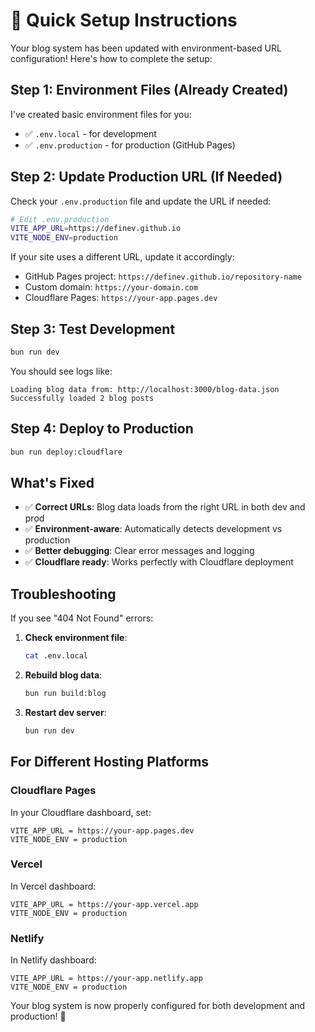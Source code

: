 # 🚀 Quick Setup Instructions

Your blog system has been updated with environment-based URL configuration! Here's how to complete the setup:

## Step 1: Environment Files (Already Created)

I've created basic environment files for you:

- ✅ `.env.local` - for development
- ✅ `.env.production` - for production (GitHub Pages)

## Step 2: Update Production URL (If Needed)

Check your `.env.production` file and update the URL if needed:

```bash
# Edit .env.production
VITE_APP_URL=https://definev.github.io
VITE_NODE_ENV=production
```

If your site uses a different URL, update it accordingly:
- GitHub Pages project: `https://definev.github.io/repository-name`
- Custom domain: `https://your-domain.com`
- Cloudflare Pages: `https://your-app.pages.dev`

## Step 3: Test Development

```bash
bun run dev
```

You should see logs like:
```
Loading blog data from: http://localhost:3000/blog-data.json
Successfully loaded 2 blog posts
```

## Step 4: Deploy to Production

```bash
bun run deploy:cloudflare
```

## What's Fixed

- ✅ **Correct URLs**: Blog data loads from the right URL in both dev and prod
- ✅ **Environment-aware**: Automatically detects development vs production
- ✅ **Better debugging**: Clear error messages and logging
- ✅ **Cloudflare ready**: Works perfectly with Cloudflare deployment

## Troubleshooting

If you see "404 Not Found" errors:

1. **Check environment file**:
   ```bash
   cat .env.local
   ```

2. **Rebuild blog data**:
   ```bash
   bun run build:blog
   ```

3. **Restart dev server**:
   ```bash
   bun run dev
   ```

## For Different Hosting Platforms

### Cloudflare Pages
In your Cloudflare dashboard, set:
```
VITE_APP_URL = https://your-app.pages.dev
VITE_NODE_ENV = production
```

### Vercel
In Vercel dashboard:
```
VITE_APP_URL = https://your-app.vercel.app
VITE_NODE_ENV = production
```

### Netlify
In Netlify dashboard:
```
VITE_APP_URL = https://your-app.netlify.app
VITE_NODE_ENV = production
```

Your blog system is now properly configured for both development and production! 🎉 